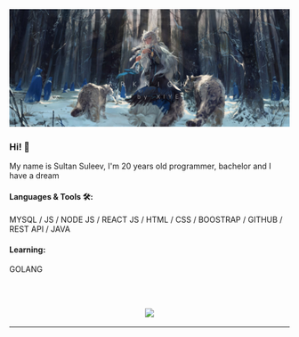 <img src="https://github.com/sultansuleev/sultansuleev/blob/main/assets/AVhFDfZzHEQ.jpg" alt="Just Banner">

### Hi! 👋

My name is Sultan Suleev, I'm 20 years  old programmer, bachelor and I have a dream

#### Languages & Tools 🛠:

MYSQL / JS / NODE JS / REACT JS / HTML / CSS / BOOSTRAP / GITHUB / REST API / JAVA

#### Learning:

GOLANG


</br>
</br>



<p align="center" >  
  <a href="https://github.com/anuraghazra/github-readme-stats"> 
<img  src="https://github-readme-stats.vercel.app/api?username=sultansuleev&&show_icons=true&theme=dracula"/>
  </a>
  </p>

*************


